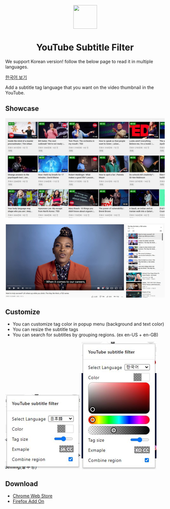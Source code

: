 <p align="center">
  <img src="https://github.com/2jun0/yt-subtitle-filter/blob/main/chrome/asset/logo/logo-big-128.png" width="75" height="75"/>
</p>

<h1 align="center">YouTube Subtitle Filter</h1>

We support Korean version!
follow the below page to read it in multiple languages.

[한국어 보기](README_KO.md)

Add a subtitle tag language that you want on the video thumbnail in the YouTube.

## Showcase

![Showcase Videos](chrome/asset/showcase/showcase_videos.jpg)

![Showcase In Video](chrome/asset/showcase/showcase_invideo.jpg)

## Customize

- You can customize tag color in popup menu (background and text color)
- You can resize the subtitle tags
- You can search for subtitles by grouping regions. (ex en-US + en-GB)

![Showcase Popup](chrome/asset/showcase/showcase_popup_1.jpg) ![Showcase Popup](chrome/asset/showcase/showcase_popup_2.jpg)

## Download

- [Chrome Web Store](https://chrome.google.com/webstore/detail/Youtube-subtitle-filter/onmelgncdnoihoaopmkcacadlmjmcehd)
- [Firefox Add On](https://addons.mozilla.org/ko/firefox/addon/youtube-subtitle-filter)
